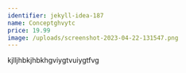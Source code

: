 ```yaml
---
identifier: jekyll-idea-187
name: Conceptghvytc
price: 19.99
image: /uploads/screenshot-2023-04-22-131547.png
---
```

kjlljhbkjhbkhgviygtvuiygtfvg